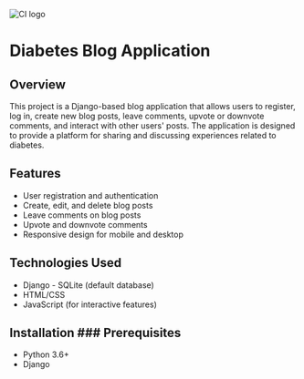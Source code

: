 ![CI logo](https://codeinstitute.s3.amazonaws.com/fullstack/ci_logo_small.png)

# Diabetes Blog Application 

## Overview 

This project is a Django-based blog application that allows users to register, log in, 
create new blog posts, leave comments, upvote or downvote comments, and interact with 
other users' posts. The application is designed to provide a platform for sharing and 
discussing experiences related to diabetes. 

## Features 

- User registration and authentication 
- Create, edit, and delete blog posts 
- Leave comments on blog posts 
- Upvote and downvote comments 
- Responsive design for mobile and desktop 

## Technologies Used 

- Django - SQLite (default database) 
- HTML/CSS 
- JavaScript (for interactive features) 

## Installation ### Prerequisites 

- Python 3.6+ 
- Django
